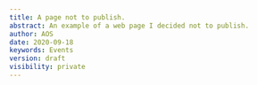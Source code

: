 ```yaml
---
title: A page not to publish.
abstract: An example of a web page I decided not to publish.
author: AOS
date: 2020-09-18
keywords: Events
version: draft
visibility: private
---
```

